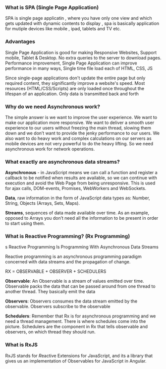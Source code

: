 
### What is SPA (Single Page Application)
SPA is single page applicatin , where you have only one view and which gets updated with dynamic contents to display , spa is basically application for mutiple devices like mobile , ipad, tablets and TV etc.

### Advantages
 Single Page Application is good for making Responsive Websites, Support mobile, Tablet & Desktop. No extra queries to the server to download pages. Performance improvement, Single Page Application can improve performance in many ways, Single time file load each of HTML, CSS, JS

 Since single-page applications don't update the entire page but only required content, they significantly improve a website's speed. Most resources (HTML/CSS/Scripts) are only loaded once throughout the lifespan of an application. Only data is transmitted back and forth

### Why do we need Asynchronous work?
The simple answer is we want to improve the user experience. We want to make our application more responsive. We want to deliver a smooth user experience to our users without freezing the main thread, slowing them down and we don’t want to provide the jenky performance to our users. We also want to do heavy work and complex calculations on our servers as mobile devices are not very powerful to do the heavy lifting. So we need asynchronous work for network operations.

### What exactly are asynchronous data streams?

**Asynchronous** -  in JavaScript means we can call a function and register a callback to be notified when results are available, so we can continue with execution and avoid the Web Page from being unresponsive. This is used for ajax calls, DOM-events, Promises, WebWorkers and WebSockets.

**Data**, raw information in the form of JavaScript data types as: Number, String, Objects (Arrays, Sets, Maps).

**Streams**, sequences of data made available over time. As an example, opposed to Arrays you don’t need all the information to be present in order to start using them.

### What is Reactive Programming? (Rx Programming)
s
Reactive Programming Is Programming With Asynchronous Data Streams

Reactive programming is an asynchronous programming paradigm concerned with data streams and the propagation of change.

RX = OBSERVABLE + OBSERVER + SCHEDULERS

**Observable**: An Observable is a stream of values emitted over time. Observable packs the data that can be passed around from one thread to another thread. They basically emit the data

**Observers**: Observers consumes the data stream emitted by the observable. Observers subscribe to the observable

**Schedulers**: Remember that Rx is for asynchronous programming and we need a thread management. There is where schedules come into the picture. Schedulers are the component in Rx that tells observable and observers, on which thread they should run.

### What is RxJS
RxJS stands for *R*eactive E*x*tensions for *J*ava*S*cript, and its a library that gives us an implementation of Observables for JavaScript in Angular.
